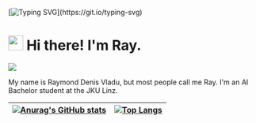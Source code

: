 [![Typing SVG](https://readme-typing-svg.herokuapp.com?font=Courier+new&color=%23808080&size=40&width=800&duration=6969&lines=Welcome+to+my+profile!)](https://git.io/typing-svg)
# <img src="https://raw.githubusercontent.com/iampavangandhi/iampavangandhi/master/gifs/Hi.gif" width="30px"> Hi there! I'm Ray.

![](https://komarev.com/ghpvc/?username=vladudenis&color=blueviolet)

My name is Raymond Denis Vladu, but most people call me Ray. I'm an AI Bachelor student at the JKU Linz.

| [![Anurag's GitHub stats](https://github-readme-stats.vercel.app/api?username=vladudenis&show_icons=true&theme=radical)](https://github.com/anuraghazra/github-readme-stats) |  [![Top Langs](https://github-readme-stats.vercel.app/api/top-langs/?username=vladudenis&layout=compact)](https://github.com/anuraghazra/github-readme-stats) |
| ------------- | ------------- |

<!--
### Using ⚙️
<div>
  
</div>

### Learning 🧠
<div>
  
</div>
-->

<!--
**vladudenis/vladudenis** is a ✨ _special_ ✨ repository because its `README.md` (this file) appears on your GitHub profile.

Here are some ideas to get you started:

- 🔭 I’m currently working on ...
- 🌱 I’m currently learning ...
- 👯 I’m looking to collaborate on ...
- 🤔 I’m looking for help with ...
- 💬 Ask me about ...
- 📫 How to reach me: ...
- 😄 Pronouns: ...
- ⚡ Fun fact: ...
-->
